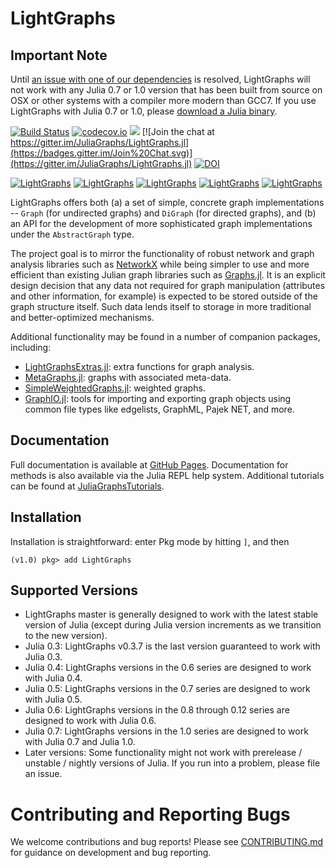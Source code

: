 # LightGraphs

## Important Note
Until [an issue with one of our dependencies](https://github.com/JuliaLinearAlgebra/Arpack.jl/issues/5) is resolved, LightGraphs will not work with any Julia 0.7 or 1.0 version that has been built from source on OSX or other systems with a compiler more modern than GCC7. If you use LightGraphs with Julia 0.7 or 1.0, please [download a Julia binary](https://julialang.org/downloads/).

[![Build Status](https://travis-ci.org/JuliaGraphs/LightGraphs.jl.svg?branch=master)](https://travis-ci.org/JuliaGraphs/LightGraphs.jl)
[![codecov.io](http://codecov.io/github/JuliaGraphs/LightGraphs.jl/coverage.svg?branch=master)](http://codecov.io/github/JuliaGraphs/LightGraphs.jl?branch=master)
[![](https://img.shields.io/badge/docs-latest-blue.svg)](https://juliagraphs.github.io/LightGraphs.jl/latest)
[![Join the chat at https://gitter.im/JuliaGraphs/LightGraphs.jl](https://badges.gitter.im/Join%20Chat.svg)](https://gitter.im/JuliaGraphs/LightGraphs.jl)
[![DOI](https://zenodo.org/badge/DOI/10.5281/zenodo.889971.svg)](https://doi.org/10.5281/zenodo.889971)

[![LightGraphs](http://pkg.julialang.org/badges/LightGraphs_0.3.svg)](http://pkg.julialang.org/?pkg=LightGraphs)
[![LightGraphs](http://pkg.julialang.org/badges/LightGraphs_0.4.svg)](http://pkg.julialang.org/?pkg=LightGraphs&ver=0.4)
[![LightGraphs](http://pkg.julialang.org/badges/LightGraphs_0.5.svg)](http://pkg.julialang.org/?pkg=LightGraphs)
[![LightGraphs](http://pkg.julialang.org/badges/LightGraphs_0.6.svg)](http://pkg.julialang.org/?pkg=LightGraphs)
[![LightGraphs](http://pkg.julialang.org/badges/LightGraphs_0.7.svg)](http://pkg.julialang.org/detail/LightGraphs)

LightGraphs offers both (a) a set of simple, concrete graph implementations -- `Graph`
(for undirected graphs) and `DiGraph` (for directed graphs), and (b) an API for
the development of more sophisticated graph implementations under the `AbstractGraph`
type.

The project goal is to mirror the functionality of robust network and graph
analysis libraries such as [NetworkX](http://networkx.github.io) while being
simpler to use and more efficient than existing Julian graph libraries such as
[Graphs.jl](https://github.com/JuliaLang/Graphs.jl). It is an explicit design
decision that any data not required for graph manipulation (attributes and
other information, for example) is expected to be stored outside of the graph
structure itself. Such data lends itself to storage in more traditional and
better-optimized mechanisms.

Additional functionality may be found in a number of companion packages, including:
  * [LightGraphsExtras.jl](https://github.com/JuliaGraphs/LightGraphsExtras.jl):
  extra functions for graph analysis.
  * [MetaGraphs.jl](https://github.com/JuliaGraphs/MetaGraphs.jl): graphs with
  associated meta-data.
  * [SimpleWeightedGraphs.jl](https://github.com/JuliaGraphs/SimpleWeightedGraphs.jl):
  weighted graphs.
  * [GraphIO.jl](https://github.com/JuliaGraphs/GraphIO.jl): tools for importing
  and exporting graph objects using common file types like edgelists, GraphML,
  Pajek NET, and more.  

## Documentation
Full documentation is available at [GitHub Pages](https://juliagraphs.github.io/LightGraphs.jl/latest).
Documentation for methods is also available via the Julia REPL help system.
Additional tutorials can be found at [JuliaGraphsTutorials](https://github.com/JuliaGraphs/JuliaGraphsTutorials).

## Installation
Installation is straightforward: enter Pkg mode by hitting `]`, and then
```julia-repl
(v1.0) pkg> add LightGraphs
```

## Supported Versions
* LightGraphs master is generally designed to work with the latest stable version of Julia (except during Julia version increments as we transition to the new version).
* Julia 0.3: LightGraphs v0.3.7 is the last version guaranteed to work with Julia 0.3.
* Julia 0.4: LightGraphs versions in the 0.6 series are designed to work with Julia 0.4.
* Julia 0.5: LightGraphs versions in the 0.7 series are designed to work with Julia 0.5.
* Julia 0.6: LightGraphs versions in the 0.8 through 0.12 series are designed to work with Julia 0.6.
* Julia 0.7: LightGraphs versions in the 1.0 series are designed to work with Julia 0.7 and Julia 1.0.
* Later versions: Some functionality might not work with prerelease / unstable / nightly versions of Julia. If you run into a problem, please file an issue.

# Contributing and Reporting Bugs
We welcome contributions and bug reports! Please see [CONTRIBUTING.md](https://github.com/JuliaGraphs/LightGraphs.jl/blob/master/CONTRIBUTING.md)
for guidance on development and bug reporting.
